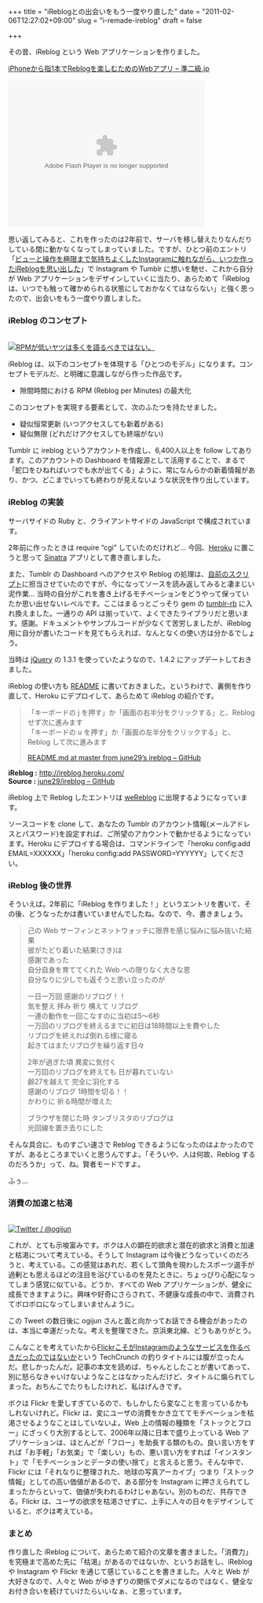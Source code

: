 +++
title = "iReblogとの出会いをもう一度やり直した"
date = "2011-02-06T12:27:02+09:00"
slug = "i-remade-ireblog"
draft = false

+++

<p>その昔、iReblog という Web アプリケーションを作りました。</p>
<p><a href="http://june29.jp/2009/01/26/ireblog/" title="iPhoneから指1本でReblogを楽しむためのWebアプリ - 準二級.jp">iPhoneから指1本でReblogを楽しむためのWebアプリ &#8211; 準二級.jp</a></p>
<p><object type="application/x-shockwave-flash" width="400" height="300" data="http://www.flickr.com/apps/video/stewart.swf?v=66545" classid="clsid:D27CDB6E-AE6D-11cf-96B8-444553540000"><param name="flashvars" value="intl_lang=en-us&amp;photo_secret=f6c649b411&amp;photo_id=3224881525"></param><param name="movie" value="http://www.flickr.com/apps/video/stewart.swf?v=66545"></param><param name="bgcolor" value="#000000"></param><param name="allowFullScreen" value="true"></param><embed type="application/x-shockwave-flash" src="http://www.flickr.com/apps/video/stewart.swf?v=66545" bgcolor="#000000" allowfullscreen="true" flashvars="intl_lang=en-us&amp;photo_secret=f6c649b411&amp;photo_id=3224881525" height="300" width="400"></embed></object></p>
<p>思い返してみると、これを作ったのは2年前で、サーバを移し替えたりなんだりしている間に動かなくなってしまっていました。ですが、ひとつ前のエントリ「<a href="http://june29.jp/2011/02/06/instagram-and-ireblog/" title="ビューと操作を極限まで気持ちよくしたInstagramに触れながら、いつか作ったiReblogを思い出した - 準二級.jp">ビューと操作を極限まで気持ちよくしたInstagramに触れながら、いつか作ったiReblogを思い出した</a>」で Instagram や Tumblr に想いを馳せ、これから自分が Web アプリケーションをデザインしていくに当たり、あらためて「iReblog は、いつでも触って確かめられる状態にしておかなくてはならない」と強く思ったので、出会いをもう一度やり直しました。</p>
<h3>iReblog のコンセプト</h3>
<p><a href="http://taizooo.tumblr.com/post/44041332" title="The Whole World is peaceful. - RPMが低いヤツは多くを語るべきではない。"><br />
  <img src="http://img.skitch.com/20110206-ef2b7p9fhmmjq1t4x4df794dw8.png" alt="RPMが低いヤツは多くを語るべきではない。" /><br />
</a></p>
<p>iReblog は、以下のコンセプトを体現する「ひとつのモデル」になります。コンセプトモデルだ、と明確に意識しながら作った作品です。</p>
<ul>
<li>隙間時間における RPM (Reblog per Minutes) の最大化</li>
</ul>
<p>このコンセプトを実現する要素として、次のふたつを持たせました。</p>
<ul>
<li>疑似恒常更新 (いつアクセスしても新着がある)</li>
<li>疑似無限 (どれだけアクセスしても終端がない)</li>
</ul>
<p>Tumblr に ireblog というアカウントを作成し、6,400人以上を follow してあります。このアカウントの Dashboard を情報源として活用することで、まるで「蛇口をひねればいつでも水が出てくる」ように、常になんらかの新着情報があり、かつ、どこまでいっても終わりが見えないような状況を作り出しています。</p>
<h3>iReblog の実装</h3>
<p>サーバサイドの Ruby と、クライアントサイドの JavaScript で構成されています。</p>
<p>2年前に作ったときは require &#8220;cgi&#8221; していたのだけれど… 今回、<a href="http://heroku.com/" title="Heroku | Ruby Cloud Platform as a Service">Heroku</a> に置こうと思って <a href="http://www.sinatrarb.com/" title="Sinatra">Sinatra</a> アプリとして書き直しました。</p>
<p>また、Tumblr の Dashboard へのアクセスや Reblog の処理は、<a href="https://gist.github.com/812737" title="tumblr-scraper.rb">自前のスクリプト</a>に担当させていたのですが、今になってソースを読み返してみると凄まじい泥作業… 当時の自分がこれを書き上げるモチベーションをどうやって保っていたか思い出せないレベルです。ここはまるっとごっそり gem の <a href="https://github.com/mwunsch/tumblr" title="mwunsch/tumblr - GitHub">tumblr-rb</a> に入れ換えました。一通りの API は揃っていて、よくできたライブラリだと思います。感謝。ドキュメントやサンプルコードが少なくて苦労しましたが、iReblog 用に自分が書いたコードを見てもらえれば、なんとなくの使い方は分かるでしょう。</p>
<p>当時は <a href="http://jquery.com/" title="jQuery: The Write Less, Do More, JavaScript Library">jQuery</a> の 1.3.1 を使っていたようなので、1.4.2 にアップデートしておきました。</p>
<p>iReblog の使い方も <a href="https://github.com/june29/ireblog/blob/master/README.md" title="README.md at master from june29's ireblog - GitHub">README</a> に書いておきました。というわけで、裏側を作り直して、Heroku にデプロイして、あらためて iReblog の紹介です。</p>
<blockquote><p>
「キーボードの j を押す」か「画面の右半分をクリックする」と、Reblog せず次に進みます<br />
「キーボードの u を押す」か「画面の左半分をクリックする」と、Reblog して次に進みます</p>
<p><a href="https://github.com/june29/ireblog/blob/master/README.md" title="README.md at master from june29's ireblog - GitHub">README.md at master from june29&#8217;s ireblog &#8211; GitHub</a>
</p></blockquote>
<p><strong>iReblog :</strong> <a href="http://ireblog.heroku.com/" title="iReblog">http://ireblog.heroku.com/</a><br />
<strong>Source  :</strong> <a href="https://github.com/june29/ireblog" title="june29/ireblog - GitHub">june29/ireblog &#8211; GitHub</a></p>
<p>iReblog 上で Reblog したエントリは <a href="http://ireblog.tumblr.com/" title="weReblog">weReblog</a> に出現するようになっています。</p>
<p>ソースコードを clone して、あなたの Tumblr のアカウント情報(メールアドレスとパスワード)を設定すれば、ご所望のアカウントで動かせるようになっています。Heroku にデプロイする場合は、コマンドラインで「heroku config:add EMAIL=XXXXXX」「heroku config:add PASSWORD=YYYYYY」してください。</p>
<h3>iReblog 後の世界</h3>
<p>そういえば。2年前に「iReblog を作りました！」というエントリを書いて、その後、どうなったかは書いていませんでしたね。なので、今、書きましょう。</p>
<blockquote><p>
己の Web サーフィンとネットウォッチに限界を感じ悩みに悩み抜いた結果<br />
彼がたどり着いた結果(さき)は<br />
感謝であった<br />
自分自身を育ててくれた Web への限りなく大きな恩<br />
自分なりに少しでも返そうと思い立ったのが</p>
<p>一日一万回 感謝のリブログ！！<br />
気を整え 拝み 祈り 構えて リブログ<br />
一連の動作を一回こなすのに当初は5〜6秒<br />
一万回のリブログを終えるまでに初日は18時間以上を費やした<br />
リブログを終えれば倒れる様に寝る<br />
起きてはまたリブログを繰り返す日々</p>
<p>2年が過ぎた頃 異変に気付く<br />
一万回のリブログを終えても 日が暮れていない<br />
齢27を越えて 完全に羽化する<br />
感謝のリブログ 1時間を切る！！<br />
かわりに 祈る時間が増えた</p>
<p>ブラウザを閉じた時 タンブリスタのリブログは<br />
光回線を置き去りにした
</p></blockquote>
<p>そんな具合に、ものすごい速さで Reblog できるようになったのはよかったのですが、あるところまでいくと思うんですよ。「そういや、人は何故、Reblog するのだろうか」って、ね。賢者モードですよ。</p>
<p>ふぅ…</p>
<h3>消費の加速と枯渇</h3>
<p><a href="http://twitter.com/ogijun/statuses/22703592771162112" title="去年、FoodSpottingとInstagramはものすごい勢いでハマってその後ものすごい勢いで飽きた。あんなにハマってたBrightKiteもあんま使わなくなった。はてなモノリスも使わなくなった系かも。Foursquareはいまでも使ってる。"><br />
  <img src="http://img.skitch.com/20110206-f41d9f98hqasq9ak34gh8uiasa.png" alt="Twitter / @ogijun" /><br />
</a></p>
<p>これが、とても示唆富みです。ボクは人の顕在的欲求と潜在的欲求と消費と加速と枯渇について考えている。そうして Instagram は今後どうなっていくのだろうと、考えている。この感覚はあれだ、若くして頭角を現わしたスポーツ選手が過剰とも思えるほどの注目を浴びているのを見たときに、ちょっぴり心配になってしまう感覚に似ている。どうか、すべての Web アプリケーションが、健全に成長できますように。興味や好奇にさらされて、不健康な成長の中で、消費されてボロボロになってしまいませんように。</p>
<p>この Tweet の数日後に ogijun さんと面と向かってお話できる機会があったのは、本当に幸運だったな。考えを整理できた。京浜東北線、どうもありがとう。</p>
<p>こんなことを考えていたから<a href="http://jp.techcrunch.com/archives/20101225flickr-instagram/" title="FlickrこそがInstagramのようなサービスを作るべきだったのではないか。そうならなかった理由を「なかのひと」が解説">FlickrこそがInstagramのようなサービスを作るべきだったのではないか</a>という TechCrunch の釣りタイトルには腹が立ったんだ。悲しかったんだ。記事の本文を読めば、ちゃんとしたことが書いてあって、別に怒らなきゃいけないようなことはなかったんだけど、タイトルに煽られてしまった。おちんこでたりもしたけれど、私はげんきです。</p>
<p>ボクは Flickr を愛しすぎているので、もしかしたら変なことを言っているかもしれないけれど。Flickr は、変にユーザの消費をかき立ててモチベーションを枯渇させるようなことはしていないよ。Web 上の情報の種類を「ストックとフロー」にざっくり大別するとして、2006年以降に日本で盛り上っている Web アプリケーションは、ほとんどが「フロー」を助長する類のもの。良い言い方をすれば「お手軽」「お気楽」で「楽しい」もの、悪い言い方をすれば「インスタント」で「モチベーションとデータの使い捨て」と言えると思う。そんな中で、Flickr には「それなりに整理された、地球の写真アーカイブ」つまり「ストック情報」としての高い価値があるので、ある部分を Instagram に押さえられてしまったからといって、価値が失われるわけじゃあない。別のものだ、共存できる。Flickr は、ユーザの欲求を枯渇させずに、上手に人々の日々をデザインしていると、ボクは考えている。</p>
<h3>まとめ</h3>
<p>作り直した iReblog について、あらためて紹介の文章を書きました。「消費力」を究極まで高めた先に「枯渇」があるのではないか、というお話をし、iReblog や Instagram や Flickr を通じて感じていることを書きました。人々と Web が大好きなので、人々と Web がゆきずりの関係でダメになるのではなく、健全なお付き合いを続けていけたらいいなぁ、と思っています。</p>
